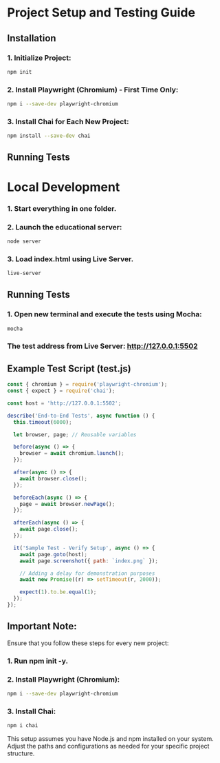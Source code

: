 # Project Setup and Testing Guide

## Installation

### 1. Initialize Project:

```bash
npm init
```

### 2. Install Playwright (Chromium) - First Time Only:

```bash
npm i --save-dev playwright-chromium
```

### 3. Install Chai for Each New Project:

```bash
npm install --save-dev chai
```

## Running Tests

# Local Development

### 1. Start everything in one folder.

### 2. Launch the educational server:

```bash
node server
```

### 3. Load index.html using Live Server.

```bash
live-server
```

## Running Tests

### 1. Open new terminal and execute the tests using Mocha:

```bash
mocha
```

### The test address from Live Server: http://127.0.0.1:5502

## Example Test Script (test.js)

```javascript
const { chromium } = require('playwright-chromium');
const { expect } = require('chai');

const host = 'http://127.0.0.1:5502';

describe('End-to-End Tests', async function () {
  this.timeout(6000);

  let browser, page; // Reusable variables

  before(async () => {
    browser = await chromium.launch();
  });

  after(async () => {
    await browser.close();
  });

  beforeEach(async () => {
    page = await browser.newPage();
  });

  afterEach(async () => {
    await page.close();
  });

  it('Sample Test - Verify Setup', async () => {
    await page.goto(host);
    await page.screenshot({ path: `index.png` });

    // Adding a delay for demonstration purposes
    await new Promise((r) => setTimeout(r, 2000));

    expect(1).to.be.equal(1);
  });
});
```

## Important Note:

Ensure that you follow these steps for every new project:

### 1. Run npm init -y.

### 2. Install Playwright (Chromium):

```bash
npm i --save-dev playwright-chromium
```

### 3. Install Chai:

```bash
npm i chai
```

This setup assumes you have Node.js and npm installed on your system. Adjust the paths and configurations as needed for your specific project structure.

